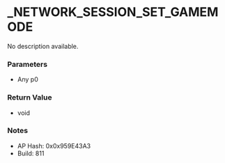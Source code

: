 # _NETWORK_SESSION_SET_GAMEMODE

No description available.

### Parameters
* Any p0

### Return Value
* void

### Notes
* AP Hash: 0x0x959E43A3
* Build: 811

